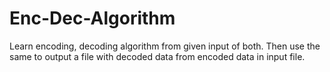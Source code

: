 # Enc-Dec-Algorithm
Learn encoding, decoding algorithm from given input of both. Then use the same to output a file with decoded data from encoded data in input file.
